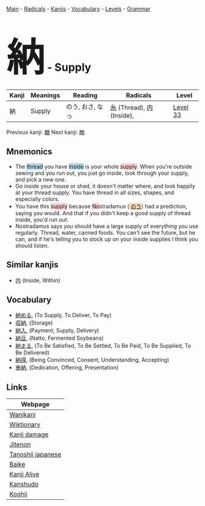 <style> bigfont {font-size: 100px}</style>
[Main](../README.md) -
[Radicals](../radicals.md) -
[Kanjis](../kanjis.md) -
[Vocabulary](../vocabulary.md) -
[Levels](../levels.md) -
[Grammar](../grammar.md)
# <bigfont> 納</bigfont> - Supply 

| Kanji | Meanings | Reading | Radicals | Level |
| --- | --- | --- | --- | --- |
| 納 | Supply | のう, おさ, なっ | [糸](../radicals/糸.md) (Thread), [内](../radicals/内.md) (Inside),  | [Level 33](../levels/wk_level33.md) |

Previous kanji: [糖](糖.md) Next kanji: [肺](肺.md) 

## Mnemonics
 * The <span style="background-color:#ADD8E6"> thread</span> you have <span style="background-color:#ADD8E6"> inside</span> is your whole <span style="background-color:#ffcccb"> supply</span>. When you're outside sewing and you run out, you just go inside, look through your supply, and pick a new one.
* Go inside your house or shed, it doesn't matter where, and look happily at your thread supply. You have thread in all sizes, shapes, and especially colors.
* You have this <span style="background-color:#ffcccb"> supply</span> because <span style="background-color:#ffcccb"> No</span>stradamus (<span style="background-color:#fed8b1"> [のう](https://jisho.org/search/のう)</span>) had a prediction, saying you would. And that if you didn't keep a good supply of thread inside, you'd run out.
* Nostradamus says you should have a large supply of everything you use regularly. Thread, water, canned foods. You can't see the future, but he can, and if he's telling you to stock up on your inside supplies I think you should listen.


## Similar kanjis
 * [内](内.md) (Inside, Within)


## Vocabulary
 * [納める](../vocabulary/納.md), (To Supply, To Deliver, To Pay)
* [収納](../vocabulary/納.md), (Storage)
* [納入](../vocabulary/納.md), (Payment, Supply, Delivery)
* [納豆](../vocabulary/納.md), (Natto, Fermented Soybeans)
* [納まる](../vocabulary/納.md), (To Be Satisfied, To Be Settled, To Be Paid, To Be Supplied, To Be Delivered)
* [納得](../vocabulary/納.md), (Being Convinced, Consent, Understanding, Accepting)
* [奉納](../vocabulary/納.md), (Dedication, Offering, Presentation)



## Links 

| Webpage |
| --- |
| [Wanikani          ](https://www.wanikani.com/kanji/納) |
| [Wiktionary        ](https://en.wiktionary.org/wiki/納) |
| [Kanji damage      ](http://www.kanjidamage.com/kanji/search?utf8=✓&q=納) |
| [Jitenon           ](https://jitenon.com/kanji/納) |
| [Tanoshii japanese ](https://www.tanoshiijapanese.com/dictionary/kanji.cfm?k=納) |
| [Baike             ](https://baike.baidu.com/item/納) |
| [Kanji Alive       ](https://app.kanjialive.com/納) |
| [Kanshudo          ](https://www.kanshudo.com/searchmn?q=納) |
| [Koohii            ](https://kanji.koohii.com/study/kanji/納) |
